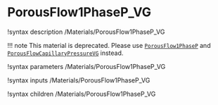 # PorousFlow1PhaseP_VG

!syntax description /Materials/PorousFlow1PhaseP_VG

!!! note
    This material is deprecated. Please use [`PorousFlow1PhaseP`](/porous_flow/PorousFlow1PhaseP.md) and [`PorousFlowCapillaryPressureVG`](/porous_flow/PorousFlowCapillaryPressureVG.md) instead.

!syntax parameters /Materials/PorousFlow1PhaseP_VG

!syntax inputs /Materials/PorousFlow1PhaseP_VG

!syntax children /Materials/PorousFlow1PhaseP_VG
